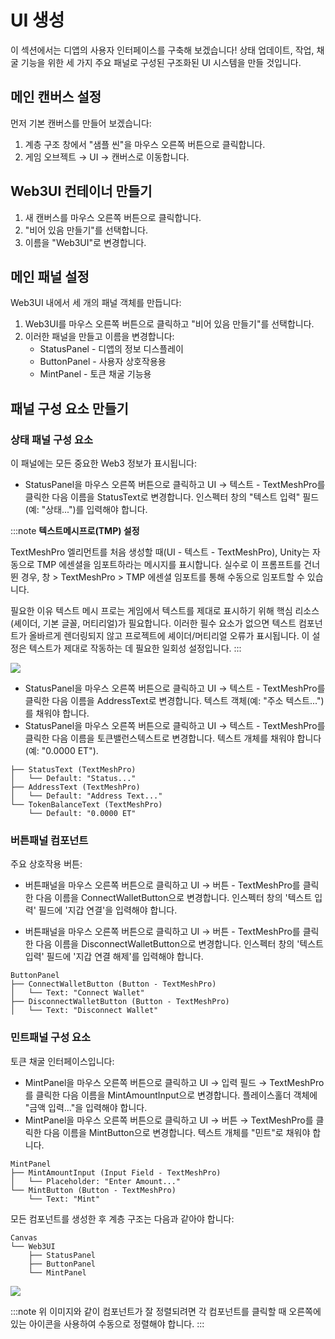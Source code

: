 # UI 생성

이 섹션에서는 디앱의 사용자 인터페이스를 구축해 보겠습니다! 상태 업데이트, 작업, 채굴 기능을 위한 세 가지 주요 패널로 구성된 구조화된 UI 시스템을 만들 것입니다.

## 메인 캔버스 설정

먼저 기본 캔버스를 만들어 보겠습니다:

1. 계층 구조 창에서 "샘플 씬"을 마우스 오른쪽 버튼으로 클릭합니다.
2. 게임 오브젝트 → UI → 캔버스로 이동합니다.

## Web3UI 컨테이너 만들기

1. 새 캔버스를 마우스 오른쪽 버튼으로 클릭합니다.
2. "비어 있음 만들기"를 선택합니다.
3. 이름을 "Web3UI"로 변경합니다.

## 메인 패널 설정

Web3UI 내에서 세 개의 패널 객체를 만듭니다:

1. Web3UI를 마우스 오른쪽 버튼으로 클릭하고 "비어 있음 만들기"를 선택합니다.
2. 이러한 패널을 만들고 이름을 변경합니다:
    - StatusPanel - 디앱의 정보 디스플레이
    - ButtonPanel - 사용자 상호작용용
    - MintPanel - 토큰 채굴 기능용

## 패널 구성 요소 만들기

### 상태 패널 구성 요소

이 패널에는 모든 중요한 Web3 정보가 표시됩니다:

 - StatusPanel을 마우스 오른쪽 버튼으로 클릭하고 UI → 텍스트 - TextMeshPro를 클릭한 다음 이름을 StatusText로 변경합니다. 인스펙터 창의 "텍스트 입력" 필드(예: "상태...")를 입력해야 합니다.

:::note
**텍스트메시프로(TMP) 설정**

TextMeshPro 엘리먼트를 처음 생성할 때(UI - 텍스트 - TextMeshPro), Unity는 자동으로 TMP 에센셜을 임포트하라는 메시지를 표시합니다. 실수로 이 프롬프트를 건너뛴 경우, 창 > TextMeshPro > TMP 에센셜 임포트를 통해 수동으로 임포트할 수 있습니다.

필요한 이유 텍스트 메시 프로는 게임에서 텍스트를 제대로 표시하기 위해 핵심 리소스(셰이더, 기본 글꼴, 머티리얼)가 필요합니다. 이러한 필수 요소가 없으면 텍스트 컴포넌트가 올바르게 렌더링되지 않고 프로젝트에 셰이더/머티리얼 오류가 표시됩니다. 이 설정은 텍스트가 제대로 작동하는 데 필요한 일회성 설정입니다.
:::

![](/img/minidapps/unity-minidapp/status_text.png)

 - StatusPanel을 마우스 오른쪽 버튼으로 클릭하고 UI → 텍스트 - TextMeshPro를 클릭한 다음 이름을 AddressText로 변경합니다. 텍스트 객체(예: "주소 텍스트...")를 채워야 합니다.
 - StatusPanel을 마우스 오른쪽 버튼으로 클릭하고 UI → 텍스트 - TextMeshPro를 클릭한 다음 이름을 토큰밸런스텍스트로 변경합니다. 텍스트 개체를 채워야 합니다(예: "0.0000 ET").

```code
├── StatusText (TextMeshPro)
│   └── Default: "Status..."
├── AddressText (TextMeshPro)
│   └── Default: "Address Text..."
└── TokenBalanceText (TextMeshPro)
    └── Default: "0.0000 ET"
```

### 버튼패널 컴포넌트

주요 상호작용 버튼:

 - 버튼패널을 마우스 오른쪽 버튼으로 클릭하고 UI → 버튼 - TextMeshPro를 클릭한 다음 이름을 ConnectWalletButton으로 변경합니다. 인스펙터 창의 '텍스트 입력' 필드에 '지갑 연결'을 입력해야 합니다.

 - 버튼패널을 마우스 오른쪽 버튼으로 클릭하고 UI → 버튼 - TextMeshPro를 클릭한 다음 이름을 DisconnectWalletButton으로 변경합니다. 인스펙터 창의 '텍스트 입력' 필드에 '지갑 연결 해제'를 입력해야 합니다.

```code
ButtonPanel
├── ConnectWalletButton (Button - TextMeshPro)
│   └── Text: "Connect Wallet"
├── DisconnectWalletButton (Button - TextMeshPro)
│   └── Text: "Disconnect Wallet"
```

### 민트패널 구성 요소

토큰 채굴 인터페이스입니다:

 - MintPanel을 마우스 오른쪽 버튼으로 클릭하고 UI → 입력 필드 → TextMeshPro를 클릭한 다음 이름을 MintAmountInput으로 변경합니다. 플레이스홀더 객체에 "금액 입력…"을 입력해야 합니다.
 - MintPanel을 마우스 오른쪽 버튼으로 클릭하고 UI → 버튼 → TextMeshPro를 클릭한 다음 이름을 MintButton으로 변경합니다. 텍스트 개체를 "민트"로 채워야 합니다.

```code
MintPanel
├── MintAmountInput (Input Field - TextMeshPro)
│   └── Placeholder: "Enter Amount..."
└── MintButton (Button - TextMeshPro)
    └── Text: "Mint"
```

모든 컴포넌트를 생성한 후 계층 구조는 다음과 같아야 합니다:

```code
Canvas
└── Web3UI
    ├── StatusPanel
    ├── ButtonPanel
    └── MintPanel
```

![](/img/minidapps/unity-minidapp/unity-ui-canvas.png)

:::note
위 이미지와 같이 컴포넌트가 잘 정렬되려면 각 컴포넌트를 클릭할 때 오른쪽에 있는 아이콘을 사용하여 수동으로 정렬해야 합니다.
:::
